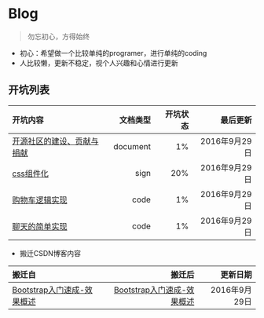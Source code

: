 # Blog

> 勿忘初心，方得始终

* 初心：希望做一个比较单纯的programer，进行单纯的coding
* 人比较懒，更新不稳定，视个人兴趣和心情进行更新

## 开坑列表 

|开坑内容|文档类型|开坑状态|最后更新|
|:--|--:|--:|--:|
|[开源社区的建设、贡献与捐献](./doc/donate/readme.md)|document|1%|2016年9月29日|
|[css组件化](./doc/css-component/readme.md)|sign|20%|2016年9月29日|
|[购物车逻辑实现](./doc/cart/readme.md)|code|1%|2016年9月29日|
|[聊天的简单实现](./doc/chat/readme.md)|code|1%|2016年9月29日|

* 搬迁CSDN博客内容

|搬迁自|搬迁后|更新日期|
|:--|--:|--:|
|[Bootstrap入门速成-效果概述](http://blog.csdn.net/occultskyrong/article/details/44966005)|[Bootstrap入门速成-效果概述](./doc/bootstrap/0-overview.md)|2016年9月29日|
 